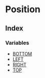 # Position

## Index

### Variables

- [BOTTOM](variables/BOTTOM.md)
- [LEFT](variables/LEFT.md)
- [RIGHT](variables/RIGHT.md)
- [TOP](variables/TOP.md)
